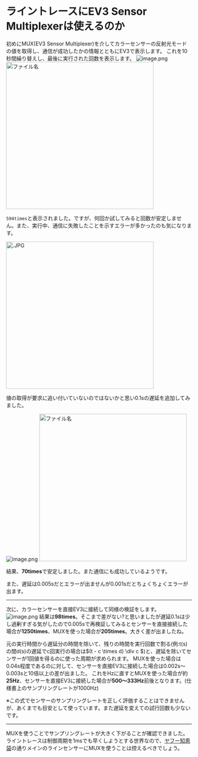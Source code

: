 
# ライントレースにEV3 Sensor Multiplexerは使えるのか

初めにMUX(EV3 Sensor Multiplexer)を介してカラーセンサーの反射光モードの値を取得し、通信が成功したかの情報とともにEV3で表示します。
これを10秒間繰り替えし、最後に実行された回数を表示します。
![image.png](https://qiita-image-store.s3.ap-northeast-1.amazonaws.com/0/2449798/a86a7046-6962-9e9d-4f73-b821ddefec65.png)
<img width="400" alt="ファイル名" src="https://qiita-image-store.s3.ap-northeast-1.amazonaws.com/0/2449798/ae2d0b8c-65d4-f6dd-24ff-b0fda8093031.png">

``594times``と表示されました。ですが、何回か試してみると回数が安定しません。また、実行中、通信に失敗したことを示すエラーが多かったのも気になります。

<img width="400" alt=".JPG" src="https://qiita-image-store.s3.ap-northeast-1.amazonaws.com/0/2449798/8d35ddf6-72f0-a3dd-7876-886a5dd01bc0.jpeg">

値の取得が要求に追い付いていないのではないかと思い0.1sの遅延を追加してみました。

![image.png](https://qiita-image-store.s3.ap-northeast-1.amazonaws.com/0/2449798/2d9fc2d2-3d07-d4b0-e5b6-47742f710e1a.png)
<img width="400" alt="ファイル名" src="https://qiita-image-store.s3.ap-northeast-1.amazonaws.com/0/2449798/695654cf-9ff5-844d-f29f-98be416ffc6a.png">

結果、**70times**で安定しました。また通信にも成功しているようです。

また、遅延は0.005sだとエラーが出ませんが0.001sだとちょくちょくエラーが出ます。

---

次に、カラーセンサーを直接EV3に接続して同様の検証をします。
![image.png](https://qiita-image-store.s3.ap-northeast-1.amazonaws.com/0/2449798/ecd567ff-51cc-f818-61b5-7ab15db7ad98.png)
結果は**98times**。そこまで差がない?と思いましたが遅延0.1sは少し過剰すぎる気がしたので0.005sで再検証してみるとセンサーを直接接続した場合が**1250times**、MUXを使った場合が**205times**。大きく差が出ましたね。

元の実行時間から遅延分の時間を除いて、残りの時間を実行回数で割る(例:t(s)の間d(s)の遅延でc回実行の場合は$(t - c \times d) \div c $)と、遅延を除いてセンサーが1回値を得るのに使った周期が求められます。
MUXを使った場合は0.04s程度であるのに対して、センサーを直接EV3に接続した場合は0.002s～0.003sと10倍以上の差が出ました。
これをHzに直すとMUXを使った場合が約**25Hz**、センサーを直接EV3に接続した場合が**500～333Hz**前後となります。(仕様書上のサンプリングレートが1000Hz)

※この式でセンサーのサンプリングレートを正しく評価することはできませんが、あくまでも目安として使っています。また遅延を変えての試行回数も少ないです。

---

MUXを使うことでサンプリングレートが大きく下がることが確認できました。ライントレースは制御周期を1msでも早くしようとする世界なので、[ヤフー知恵袋](https://detail.chiebukuro.yahoo.co.jp/qa/question_detail/q14204940404)の通りメインのラインセンサーにMUXを使うことは控えるべきでしょう。
